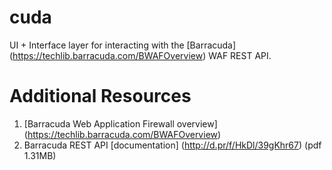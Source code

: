 cuda
====

UI + Interface layer for interacting with the [Barracuda] (https://techlib.barracuda.com/BWAFOverview) WAF REST API.

Additional Resources
===

1. [Barracuda Web Application Firewall overview] (https://techlib.barracuda.com/BWAFOverview)
1. Barracuda REST API [documentation] (http://d.pr/f/HkDl/39gKhr67) (pdf 1.31MB)

